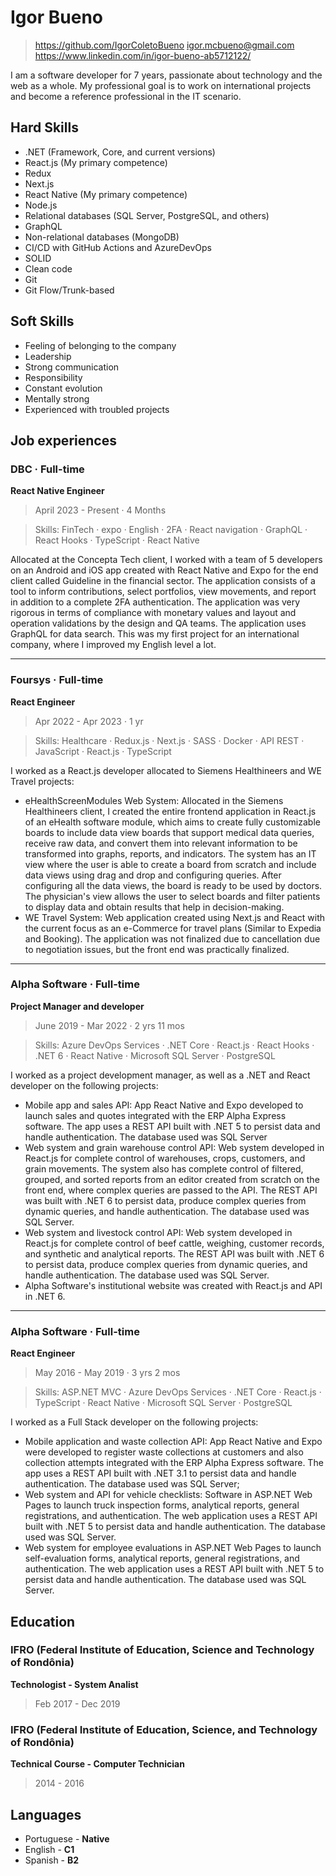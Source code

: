 # Igor Bueno
> https://github.com/IgorColetoBueno
> igor.mcbueno@gmail.com
> https://www.linkedin.com/in/igor-bueno-ab5712122/

I am a software developer for 7 years, passionate about technology and the web as a whole. My professional goal is to work on international projects and become a reference professional in the IT scenario.

## Hard Skills

- .NET (Framework, Core, and current versions)
- React.js (My primary competence)
- Redux
- Next.js
- React Native (My primary competence)
- Node.js
- Relational databases (SQL Server, PostgreSQL, and others)
- GraphQL
- Non-relational databases (MongoDB)
- CI/CD with GitHub Actions and AzureDevOps
- SOLID
- Clean code
- Git
- Git Flow/Trunk-based

## Soft Skills

- Feeling of belonging to the company
- Leadership
- Strong communication
- Responsibility
- Constant evolution
- Mentally strong
- Experienced with troubled projects

## Job experiences

### DBC · Full-time
**React Native Engineer**
> April 2023 - Present · 4 Months

> Skills: FinTech · expo · English · 2FA · React navigation · GraphQL · React Hooks · TypeScript · React Native

Allocated at the Concepta Tech client, I worked with a team of 5 developers on an Android and iOS app created with React Native and Expo for the end client called Guideline in the financial sector. The application consists of a tool to inform contributions, select portfolios, view movements, and report in addition to a complete 2FA authentication. The application was very rigorous in terms of compliance with monetary values ​​and layout and operation validations by the design and QA teams. The application uses GraphQL for data search. This was my first project for an international company, where I improved my English level a lot.

---
### Foursys · Full-time
**React Engineer**
> Apr 2022 - Apr 2023 · 1 yr

> Skills: Healthcare · Redux.js · Next.js · SASS · Docker · API REST · JavaScript · React.js · TypeScript

I worked as a React.js developer allocated to Siemens Healthineers and WE Travel projects:

- eHealthScreenModules Web System: Allocated in the Siemens Healthineers client, I created the entire frontend application in React.js of an eHealth software module, which aims to create fully customizable boards to include data view boards that support medical data queries, receive raw data, and convert them into relevant information to be transformed into graphs, reports, and indicators. The system has an IT view where the user is able to create a board from scratch and include data views using drag and drop and configuring queries. After configuring all the data views, the board is ready to be used by doctors. The physician's view allows the user to select boards and filter patients to display data and obtain results that help in decision-making.
- WE Travel System: Web application created using Next.js and React with the current focus as an e-Commerce for travel plans (Similar to Expedia and Booking). The application was not finalized due to cancellation due to negotiation issues, but the front end was practically finalized.

---
### Alpha Software · Full-time
**Project Manager and developer**
> June 2019 - Mar 2022 · 2 yrs 11 mos

> Skills: Azure DevOps Services · .NET Core · React.js · React Hooks · .NET 6 · React Native · Microsoft SQL Server · PostgreSQL

I worked as a project development manager, as well as a .NET and React developer on the following projects:

- Mobile app and sales API: App React Native and Expo developed to launch sales and quotes integrated with the ERP Alpha Express software. The app uses a REST API built with .NET 5 to persist data and handle authentication. The database used was SQL Server
- Web system and grain warehouse control API: Web system developed in React.js for complete control of warehouses, crops, customers, and grain movements. The system also has complete control of filtered, grouped, and sorted reports from an editor created from scratch on the front end, where complex queries are passed to the API. The REST API was built with .NET 6 to persist data, produce complex queries from dynamic queries, and handle authentication. The database used was SQL Server.
- Web system and livestock control API: Web system developed in React.js for complete control of beef cattle, weighing, customer records, and synthetic and analytical reports. The REST API was built with .NET 6 to persist data, produce complex queries from dynamic queries, and handle authentication. The database used was SQL Server.
- Alpha Software's institutional website was created with React.js and API in .NET 6.

---
### Alpha Software · Full-time
**React Engineer**
> May 2016 - May 2019 · 3 yrs 2 mos

> Skills: ASP.NET MVC · Azure DevOps Services · .NET Core · React.js · TypeScript · React Native · Microsoft SQL Server · PostgreSQL

I worked as a Full Stack developer on the following projects:
- Mobile application and waste collection API: App React Native and Expo were developed to register waste collections at customers and also collection attempts integrated with the ERP Alpha Express software. The app uses a REST API built with .NET 3.1 to persist data and handle authentication. The database used was SQL Server;
- Web system and API for vehicle checklists: Software in ASP.NET Web Pages to launch truck inspection forms, analytical reports, general registrations, and authentication. The web application uses a REST API built with .NET 5 to persist data and handle authentication. The database used was SQL Server.
- Web system for employee evaluations in ASP.NET Web Pages to launch self-evaluation forms, analytical reports, general registrations, and authentication. The web application uses a REST API built with .NET 5 to persist data and handle authentication. The database used was SQL Server.

## Education

### IFRO (Federal Institute of Education, Science and Technology of Rondônia)
**Technologist - System Analist**
> Feb 2017 - Dec 2019

### IFRO (Federal Institute of Education, Science, and Technology of Rondônia)
**Technical Course - Computer Technician**
> 2014 - 2016

## Languages

- Portuguese - **Native**
- English - **C1**
- Spanish - **B2**
